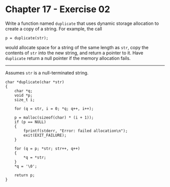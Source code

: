 # Chapter 17 - Exercise 02

Write a function named `duplicate` that uses dynamic storage allocation to create a copy of a string. For example, the call  

```
p = duplicate(str);
```

would allocate space for a string of the same length as `str`, copy the contents of `str` into the new string, and return a pointer to it. Have `duplicate` return a null pointer if the memory allocation fails.  

---

Assumes `str` is a null-terminated string.  

```
char *duplicate(char *str)
{
    char *q;
    void *p;
    size_t i;

    for (q = str, i = 0; *q; q++, i++);

    p = malloc(sizeof(char) * (i + 1));
    if (p == NULL)
    {
        fprintf(stderr, "Error: failed allocation\n");
        exit(EXIT_FAILURE);
    }

    for (q = p; *str; str++, q++)
    {
        *q = *str;
    }
    *q = '\0';

    return p;
}
```
